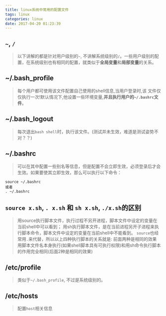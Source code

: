 ```yaml
---
title: linux系统中常用的配置文件
tags: linux
categories: linux
date: 2017-04-20 01:23:39
---
```



## `~`, `/`
> 以下讲解的都是针对用户级别的`~`, 不讲解系统级别的`/`。一些用户级别的配置，在系统级别也有相同的配置，就类似于**全局变量**和**局部变量**的关系。

## ~/.bash_profile
> 每个用户都可使用该文件配置自己使用的shell信息,当用户登录时,该
文件仅仅执行一次!默认情况下,他设置一些环境变量,**并且执行用户的`~/.bashrc`文件**。

## ~/.bash_logout
> 每次退出`bash shell`时，执行该文件。(测试并未生效，难道是测试姿势不对？？)

## ~/.bashrc
> 可以在其中配置一些别名等信息，但是配置不会立即生效，必须登录后才会生效。如果要使其立即生效，那么可以执行以下命令：

```
source ~/.bashrc
或者
. ~/.bashrc
```

## `source x.sh`, `. x.sh` 和 `sh x.sh`, `./x.sh`的区别
> 用source执行脚本文件，执行过程不另开进程，脚本文件中设定的变量在当前shell中可以看到；
用sh执行脚本文件，是在当前进程另开子进程来执行脚本命令，脚本文件中设定的变量在当前shell中不能看到。
> `source`也经常用`.`来代替，所以以上四种执行脚本的关系就是:
> 前面两种是相同的效果
> 用脚本文件名本身执行(如果shell脚本具有可执行权限)和用sh命令执行脚本的作用完全相同(后面2种是相同的效果)

## /etc/profile
> 类似于`~/.bash_profile`, 不过是系统级别的。

## /etc/hosts
> 配置`host`相关信息
